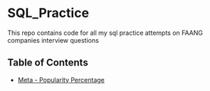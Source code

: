 # SQL_Practice
This repo contains code for all my sql practice attempts on FAANG companies interview questions


## Table of Contents
- [Meta - Popularity Percentage](https://github.com/Ayo-G/SQL_Practice/tree/main/Meta/Popularity%20Percentage)







